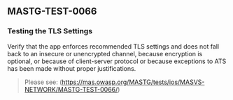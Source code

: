 ##  MASTG-TEST-0066

### Testing the TLS Settings

Verify that the app enforces recommended TLS settings and does not fall back to an insecure or unencrypted channel, because encryption is optional, or because of client-server protocol or because exceptions to ATS has been made without proper justifications.

> Please see: (https://mas.owasp.org/MASTG/tests/ios/MASVS-NETWORK/MASTG-TEST-0066/)